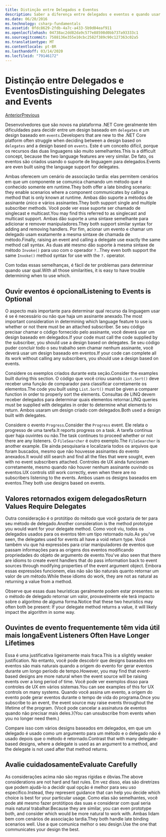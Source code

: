 ```yaml
---
title: Distinção entre Delegados e Eventos
description: Saber a diferença entre delegados e eventos e quando usar cada um desses recursos do .NET Core.
ms.date: 06/20/2016
ms.technology: csharp-fundamentals
ms.assetid: 0fdc8629-2fdb-4a7c-a433-5b9d04eaf911
ms.openlocfilehash: 04738ac2dd82da9c577e88598d0bb737a93333c1
ms.sourcegitcommit: 7588136e355e10cbc2582f389c90c127363c02a5
ms.translationtype: MT
ms.contentlocale: pt-BR
ms.lasthandoff: 03/14/2020
ms.locfileid: "79146172"
---
```

# <a name="distinguishing-delegates-and-events"></a><span data-ttu-id="f9557-103">Distinção entre Delegados e Eventos</span><span class="sxs-lookup"><span data-stu-id="f9557-103">Distinguishing Delegates and Events</span></span>

[<span data-ttu-id="f9557-104">Anterior</span><span class="sxs-lookup"><span data-stu-id="f9557-104">Previous</span></span>](modern-events.md)

<span data-ttu-id="f9557-105">Desenvolvedores que são novos na plataforma .NET Core geralmente têm dificuldades para decidir entre um design baseado em `delegates` e um design baseado em `events`.</span><span class="sxs-lookup"><span data-stu-id="f9557-105">Developers that are new to the .NET Core platform often struggle when deciding between a design based on `delegates` and a design based on `events`.</span></span> <span data-ttu-id="f9557-106">Este é um conceito difícil, porque os recursos das duas linguagens são muito semelhantes.</span><span class="sxs-lookup"><span data-stu-id="f9557-106">This is a difficult concept, because the two language features are very similar.</span></span> <span data-ttu-id="f9557-107">De fato, os eventos são criados usando o suporte de linguagem para delegados.</span><span class="sxs-lookup"><span data-stu-id="f9557-107">Events are even built using the language support for delegates.</span></span>

<span data-ttu-id="f9557-108">Ambas oferecem um cenário de associação tardia: elas permitem cenários em que um componente se comunica chamando um método que é conhecido somente em runtime.</span><span class="sxs-lookup"><span data-stu-id="f9557-108">They both offer a late binding scenario: they enable scenarios where a component communicates by calling a method that is only known at runtime.</span></span> <span data-ttu-id="f9557-109">Ambas dão suporte a métodos de assinante único e vários assinantes.</span><span class="sxs-lookup"><span data-stu-id="f9557-109">They both support single and multiple subscriber methods.</span></span> <span data-ttu-id="f9557-110">Você pode ver esse suporte ser chamado de singlecast e multicast.</span><span class="sxs-lookup"><span data-stu-id="f9557-110">You may find this referred to as singlecast and multicast support.</span></span> <span data-ttu-id="f9557-111">Ambas dão suporte a uma sintaxe semelhante para adicionar e remover manipuladores.</span><span class="sxs-lookup"><span data-stu-id="f9557-111">They both support similar syntax for adding and removing handlers.</span></span> <span data-ttu-id="f9557-112">Por fim, acionar um evento e chamar um delegado usam exatamente a mesma sintaxe de chamada de método.</span><span class="sxs-lookup"><span data-stu-id="f9557-112">Finally, raising an event and calling a delegate use exactly the same method call syntax.</span></span> <span data-ttu-id="f9557-113">As duas até mesmo dão suporte à mesma sintaxe de método `Invoke()` para uso com o operador `?.`.</span><span class="sxs-lookup"><span data-stu-id="f9557-113">They even both support the same `Invoke()` method syntax for use with the `?.` operator.</span></span>

<span data-ttu-id="f9557-114">Com todas essas semelhanças, é fácil de ter problemas para determinar quando usar qual.</span><span class="sxs-lookup"><span data-stu-id="f9557-114">With all those similarities, it is easy to have trouble determining when to use which.</span></span>

## <a name="listening-to-events-is-optional"></a><span data-ttu-id="f9557-115">Ouvir eventos é opcional</span><span class="sxs-lookup"><span data-stu-id="f9557-115">Listening to Events is Optional</span></span>

<span data-ttu-id="f9557-116">O aspecto mais importante para determinar qual recurso da linguagem usar é se é necessário ou não que haja um assinante anexado.</span><span class="sxs-lookup"><span data-stu-id="f9557-116">The most important consideration in determining which language feature to use is whether or not there must be an attached subscriber.</span></span> <span data-ttu-id="f9557-117">Se seu código precisar chamar o código fornecido pelo assinante, você deverá usar um design baseado em delegados.</span><span class="sxs-lookup"><span data-stu-id="f9557-117">If your code must call the code supplied by the subscriber, you should use a design based on delegates.</span></span> <span data-ttu-id="f9557-118">Se seu código puder concluir todo o seu trabalho sem chamar nenhum assinante, você deverá usar um design baseado em eventos.</span><span class="sxs-lookup"><span data-stu-id="f9557-118">If your code can complete all its work without calling any subscribers, you should use a design based on events.</span></span>

<span data-ttu-id="f9557-119">Considere os exemplos criados durante esta seção.</span><span class="sxs-lookup"><span data-stu-id="f9557-119">Consider the examples built during this section.</span></span> <span data-ttu-id="f9557-120">O código que você criou usando `List.Sort()` deve receber uma função de comparador para classificar corretamente os elementos.</span><span class="sxs-lookup"><span data-stu-id="f9557-120">The code you built using `List.Sort()` must be given a comparer function in order to properly sort the elements.</span></span> <span data-ttu-id="f9557-121">Consultas de LINQ devem receber delegados para determinar quais elementos retornar.</span><span class="sxs-lookup"><span data-stu-id="f9557-121">LINQ queries must be supplied with delegates in order to determine what elements to return.</span></span> <span data-ttu-id="f9557-122">Ambos usaram um design criado com delegados.</span><span class="sxs-lookup"><span data-stu-id="f9557-122">Both used a design built with delegates.</span></span>

<span data-ttu-id="f9557-123">Considere o evento `Progress`.</span><span class="sxs-lookup"><span data-stu-id="f9557-123">Consider the `Progress` event.</span></span> <span data-ttu-id="f9557-124">Ele relata o progresso de uma tarefa.</span><span class="sxs-lookup"><span data-stu-id="f9557-124">It reports progress on a task.</span></span>
<span data-ttu-id="f9557-125">A tarefa continua quer haja ouvintes ou não.</span><span class="sxs-lookup"><span data-stu-id="f9557-125">The task continues to proceed whether or not there are any listeners.</span></span>
<span data-ttu-id="f9557-126">O `FileSearcher` é outro exemplo.</span><span class="sxs-lookup"><span data-stu-id="f9557-126">The `FileSearcher` is another example.</span></span> <span data-ttu-id="f9557-127">Ele ainda pesquisaria e localizaria todos os arquivos que foram buscados, mesmo que não houvesse assinantes do evento anexados.</span><span class="sxs-lookup"><span data-stu-id="f9557-127">It would still search and find all the files that were sought, even with no event subscribers attached.</span></span>
<span data-ttu-id="f9557-128">Controles de UX ainda funcionam corretamente, mesmo quando não houver nenhum assinante ouvindo os eventos.</span><span class="sxs-lookup"><span data-stu-id="f9557-128">UX controls still work correctly, even when there are no subscribers listening to the events.</span></span> <span data-ttu-id="f9557-129">Ambos usam os designs baseados em eventos.</span><span class="sxs-lookup"><span data-stu-id="f9557-129">They both use designs based on events.</span></span>

## <a name="return-values-require-delegates"></a><span data-ttu-id="f9557-130">Valores retornados exigem delegados</span><span class="sxs-lookup"><span data-stu-id="f9557-130">Return Values Require Delegates</span></span>

<span data-ttu-id="f9557-131">Outra consideração é o protótipo do método que você gostaria de ter para seu método de delegado.</span><span class="sxs-lookup"><span data-stu-id="f9557-131">Another consideration is the method prototype you would want for your delegate method.</span></span> <span data-ttu-id="f9557-132">Como você viu, todos os delegados usados para os eventos têm um tipo retornado nulo.</span><span class="sxs-lookup"><span data-stu-id="f9557-132">As you've seen, the delegates used for events all have a void return type.</span></span> <span data-ttu-id="f9557-133">Você também viu que há expressões para criar manipuladores de eventos que passam informações para as origens dos eventos modificando propriedades do objeto de argumento de evento.</span><span class="sxs-lookup"><span data-stu-id="f9557-133">You've also seen that there are idioms to create event handlers that do pass information back to event sources through modifying properties of the event argument object.</span></span> <span data-ttu-id="f9557-134">Embora essas expressões funcionem, elas não são tão naturais quanto retornar um valor de um método.</span><span class="sxs-lookup"><span data-stu-id="f9557-134">While these idioms do work, they are not as natural as returning a value from a method.</span></span>

<span data-ttu-id="f9557-135">Observe que essas duas heurísticas geralmente podem estar presentes: se o método de delegado retornar um valor, provavelmente ele terá impacto sobre o algoritmo de alguma forma.</span><span class="sxs-lookup"><span data-stu-id="f9557-135">Notice that these two heuristics may often both be present: If your delegate method returns a value, it will likely impact the algorithm in some way.</span></span>

## <a name="event-listeners-often-have-longer-lifetimes"></a><span data-ttu-id="f9557-136">Ouvintes de evento frequentemente têm vida útil mais longa</span><span class="sxs-lookup"><span data-stu-id="f9557-136">Event Listeners Often Have Longer Lifetimes</span></span>

<span data-ttu-id="f9557-137">Essa é uma justificativa ligeiramente mais fraca.</span><span class="sxs-lookup"><span data-stu-id="f9557-137">This is a slightly weaker justification.</span></span> <span data-ttu-id="f9557-138">No entanto, você pode descobrir que designs baseados em eventos são mais naturais quando a origem do evento for gerar eventos durante um longo período de tempo.</span><span class="sxs-lookup"><span data-stu-id="f9557-138">However, you may find that event-based designs are more natural when the event source will be raising events over a long period of time.</span></span> <span data-ttu-id="f9557-139">Você pode ver exemplos disso para controles de UX em vários sistemas.</span><span class="sxs-lookup"><span data-stu-id="f9557-139">You can see examples of this for UX controls on many systems.</span></span> <span data-ttu-id="f9557-140">Quando você assina um evento, a origem do evento pode gerar eventos durante o tempo de vida do programa.</span><span class="sxs-lookup"><span data-stu-id="f9557-140">Once you subscribe to an event, the event source may raise events throughout the lifetime of the program.</span></span>
<span data-ttu-id="f9557-141">(Você pode cancelar a assinatura de eventos quando não precisar mais deles.)</span><span class="sxs-lookup"><span data-stu-id="f9557-141">(You can unsubscribe from events when you no longer need them.)</span></span>

<span data-ttu-id="f9557-142">Compare isso com vários designs baseados em delegados, em que um delegado é usado como um argumento para um método e o delegado não é usado depois que o método é retornado.</span><span class="sxs-lookup"><span data-stu-id="f9557-142">Contrast that with many delegate-based designs, where a delegate is used as an argument to a method, and the delegate is not used after that method returns.</span></span>

## <a name="evaluate-carefully"></a><span data-ttu-id="f9557-143">Avalie cuidadosamente</span><span class="sxs-lookup"><span data-stu-id="f9557-143">Evaluate Carefully</span></span>

<span data-ttu-id="f9557-144">As considerações acima não são regras rígidas e óbvias.</span><span class="sxs-lookup"><span data-stu-id="f9557-144">The above considerations are not hard and fast rules.</span></span> <span data-ttu-id="f9557-145">Em vez disso, elas são diretrizes que podem ajudá-lo a decidir qual opção é melhor para seu uso específico.</span><span class="sxs-lookup"><span data-stu-id="f9557-145">Instead, they represent guidance that can help you decide which choice is best for your particular usage.</span></span> <span data-ttu-id="f9557-146">Como elas são semelhantes, você pode até mesmo fazer protótipos das suas e considerar com qual seria mais natural trabalhar.</span><span class="sxs-lookup"><span data-stu-id="f9557-146">Because they are similar, you can even prototype both, and consider which would be more natural to work with.</span></span> <span data-ttu-id="f9557-147">Ambas lidam bem com cenários de associação tardia.</span><span class="sxs-lookup"><span data-stu-id="f9557-147">They both handle late binding scenarios well.</span></span> <span data-ttu-id="f9557-148">Use a que comunica melhor o seu design.</span><span class="sxs-lookup"><span data-stu-id="f9557-148">Use the one that communicates your design the best.</span></span>
